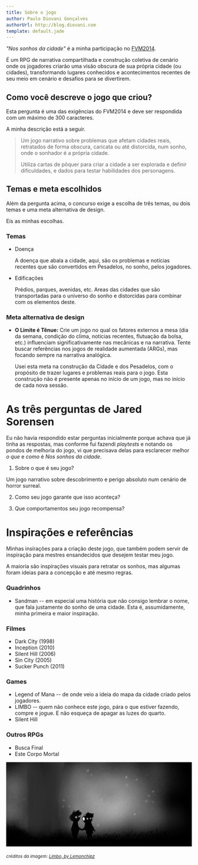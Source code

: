```yaml
---
title: Sobre o jogo
author: Paulo Diovani Gonçalves
authorUrl: http://blog.diovani.com
template: default.jade
---
```


_"Nos sonhos da cidade"_ é a minha participação no [FVM2014](http://www.secular-games.com/2014/02/e-la-vamos-nos-para-o-concurso-faca-voce-mesmo-de-criacao-de-jogos-2014/).

É um RPG de narrativa compartilhada e construção coletiva de cenário onde os jogadores criarão uma visão obscura de sua própria cidade (ou cidades), transformando lugares conhecidos e acontecimentos recentes de seu meio em cenário e desafios para se divertirem.

## Como você descreve o jogo que criou?

Esta pergunta é uma das exigências do FVM2014 e deve ser respondida com um máximo de 300 caracteres.

A minha descrição está a seguir.

> Um jogo narrativo sobre problemas que afetam cidades reais, retratados de forma obscura, caricata ou até distorcida, num sonho, onde o sonhador é a própria cidade.
>
> Utiliza cartas de pôquer para criar a cidade a ser explorada e definir dificuldades, e dados para testar habilidades dos personagens.

## Temas e meta escolhidos

Além da pergunta acima, o concurso exige a escolha de três temas, ou dois temas e uma meta alternativa de design. 

Eis as minhas escolhas.

### Temas

* Doença

    A doença que abala a cidade, aqui, são os problemas e notícias recentes que são convertidos em Pesadelos, no sonho, pelos jogadores.

* Edificações

    Prédios, parques, avenidas, etc. Areas das cidades que são transportadas para o universo do sonho e distorcidas para combinar com os elementos deste.

### Meta alternativa de design

* **O Limite é Tênue:** Crie um jogo no qual os fatores externos a mesa (dia da semana, condição do clima, notícias recentes, flutuação da bolsa, etc.) influenciam significativamente nas mecânicas e na narrativa. Tente buscar referências nos jogos de realidade aumentada (ARGs), mas focando sempre na narrativa analógica.

    Usei esta meta na construção da Cidade e dos Pesadelos, com o propósito de trazer lugares e problemas reais para o jogo. Esta construção não é presente apenas no início de um jogo, mas no início de cada nova sessão.

# As três perguntas de Jared Sorensen

Eu não havia respondido estar perguntas inicialmente porque achava que já tinha as respostas, mas conforme fui fazendi _playtests_ e notando os pondos de melhoria do jogo, vi que precisava delas para esclarecer melhor _o que_ e _como_ é _Nos sonhos da cidade_.

1. Sobre o que é seu jogo?

Um jogo narrativo sobre descobrimento e perigo absoluto num cenário de horror surreal.

2. Como seu jogo garante que isso aconteça?

3. Que comportamentos seu jogo recompensa?

# Inspirações e referências

Minhas insírações para a criação deste jogo, que também podem servir de inspiração para mestres ensandecidos que desejem testar meu jogo.

A maioria são inspírações visuais para retratar os sonhos, mas algumas foram ideias para a concepção e até mesmo regras.

### Quadrinhos

* Sandman -- em especial uma história que não consigo lembrar o nome, que fala justamente do sonho de uma cidade. Esta é, assumidamente, minha primeira e maior inspiração.

### Filmes

* Dark City (1998)
* Inception (2010)
* Silent Hill (2006)
* Sin City (2005)
* Sucker Punch (2011)

### Games

* Legend of Mana -- de onde veio a ideia do mapa da cidade criado pelos jogadores.
* LIMBO -- quem não conhece este jogo, pára o que estiver fazendo, compre e jogue. E não esqueça de apagar as luzes do quarto.
* Silent Hill

### Outros RPGs

* Busca Final
* Este Corpo Mortal

<img class="img-responsive img-circle hidden-print" src="img/limbo_by_lemonchipz-d5j0qho.png" alt="limbo_by_lemonchipz-d5j0qho">

<small>_créditos da imagem: [Limbo, by Lemonchipz](http://lemonchipz.deviantart.com/art/Limbo-334277916)_</small>
